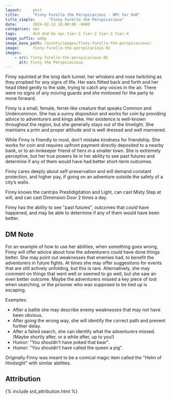 ```yaml
---
layout:     post
title:      "Finny Furello the Perspicacious - NPC for DnD"
title_simple:      "Finny Furello the Perspicacious"
date:       2024-02-13 10:00:00 -0400
categories: npc
tags:       dnd dnd-5e npc tier-1 tier-2 tier-3 tier-4
image_suffix: webp
image_base_path: /assets/images/finny-furello-the-perspicacious/
image:      finny-furello-the-perspicacious-01
images:
    - src: finny-furello-the-perspicacious-01
      alt: Finny the Perspicacious
---
```


<p class="read-aloud">
    Finny squinted at the long dark tunnel, her whiskers and nose twitching as they propbed for any signs of life. Her ears flitted back and forth and her head tilted gently to the side, trying to catch any voices in the air. There were no signs of any moving guards and she motioned for the party to move forward.
</p>

Finny is a small, female, ferret-like creature that speaks Common and Undercommon. She has a sunny disposition and works for coin by providing advice to adventurers and kings alike. Her existence is well-known throughout the region, but she generally stays out of the limelight. She maintains a prim and proper attitude and is well dressed and well mannered.

While Finny is friendly to most, don’t mistake kindness for friendship. She works for coin and requires upfront payment directly deposited to a nearby bank, or to an innkeeper friend of hers in a smaller town. She is extremely perceptive, but her true powers lie in her ability to see past futures and determine if any of them would have had better short-term outcomes.

Finny cares deeply about self-preservation and will demand constant protection, and higher pay, if going on an adventure outside the safety of a city’s walls.

Finny knows the cantrips Prestidigitation and Light, can cast Misty Step at will, and can cast Dimension Door 2 times a day.

Finny has the ability to see "past futures", outcomes that <em>could</em> have happened, and may be able to determine if any of them would have been better.


## DM Note

For an example of how to use her abilities, when something goes wrong, Finny will offer advice about how the adventurers could have done things better. She may point out weaknesses that enemies had, to benefit the adventurers in future fights. At times she may offer suggestions for events that are still actively unfolding, but this is rare. Alternatively, she may comment on things that went well or seemed to go well, but she saw an even better outcome. Maybe the adventurers missed a key piece of loot when searching, or the prisoner who was supposed to be tied up is escaping.

Examples:

- After a battle she may describe enemy weaknesses that may not have been obvious.
- After going the wrong way, she will identify the correct path and prevent further delay.
- After a failed search, she can identify what the adventurers missed. (Maybe shortly after, or a while after, up to you!)
- Humor: "You shouldn't have poked that bear".
- Humor: "You shouldn't have called the queen a pig".

Originally Finny was meant to be a comical magic item called the "Helm of Hindsight" with similar abilities.


## Attribution

{% include srd_attribution.html %}
